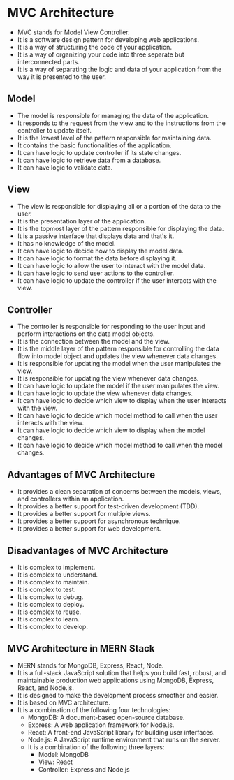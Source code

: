 # MVC Architecture
- MVC stands for Model View Controller.
- It is a software design pattern for developing web applications.
- It is a way of structuring the code of your application.
- It is a way of organizing your code into three separate but interconnected parts.
- It is a way of separating the logic and data of your application from the way it is presented to the user.
  
## Model
- The model is responsible for managing the data of the application.
- It responds to the request from the view and to the instructions from the controller to update itself.
- It is the lowest level of the pattern responsible for maintaining data.
- It contains the basic functionalities of the application.
- It can have logic to update controller if its state changes.
- It can have logic to retrieve data from a database.
- It can have logic to validate data.

## View
- The view is responsible for displaying all or a portion of the data to the user.
- It is the presentation layer of the application.
- It is the topmost layer of the pattern responsible for displaying the data.
- It is a passive interface that displays data and that's it.
- It has no knowledge of the model.
- It can have logic to decide how to display the model data.
- It can have logic to format the data before displaying it.
- It can have logic to allow the user to interact with the model data.
- It can have logic to send user actions to the controller.
- It can have logic to update the controller if the user interacts with the view.

## Controller
- The controller is responsible for responding to the user input and perform interactions on the data model objects.
- It is the connection between the model and the view.
- It is the middle layer of the pattern responsible for controlling the data flow into model object and updates the view whenever data changes.
- It is responsible for updating the model when the user manipulates the view.
- It is responsible for updating the view whenever data changes.
- It can have logic to update the model if the user manipulates the view.
- It can have logic to update the view whenever data changes.
- It can have logic to decide which view to display when the user interacts with the view.
- It can have logic to decide which model method to call when the user interacts with the view.
- It can have logic to decide which view to display when the model changes.
- It can have logic to decide which model method to call when the model changes.

## Advantages of MVC Architecture
- It provides a clean separation of concerns between the models, views, and controllers within an application.
- It provides a better support for test-driven development (TDD).
- It provides a better support for multiple views.
- It provides a better support for asynchronous technique.
- It provides a better support for web development.

## Disadvantages of MVC Architecture
- It is complex to implement.
- It is complex to understand.
- It is complex to maintain.
- It is complex to test.
- It is complex to debug.
- It is complex to deploy.
- It is complex to reuse.
- It is complex to learn.
- It is complex to develop.
  
## MVC Architecture in MERN Stack
- MERN stands for MongoDB, Express, React, Node.
- It is a full-stack JavaScript solution that helps you build fast, robust, and maintainable production web applications using MongoDB, Express, React, and Node.js.
- It is designed to make the development process smoother and easier.
- It is based on MVC architecture.
- It is a combination of the following four technologies:
  - MongoDB: A document-based open-source database.
  - Express: A web application framework for Node.js.
  - React: A front-end JavaScript library for building user interfaces.
  - Node.js: A JavaScript runtime environment that runs on the server.
  - It is a combination of the following three layers:
    - Model: MongoDB
    - View: React
    - Controller: Express and Node.js